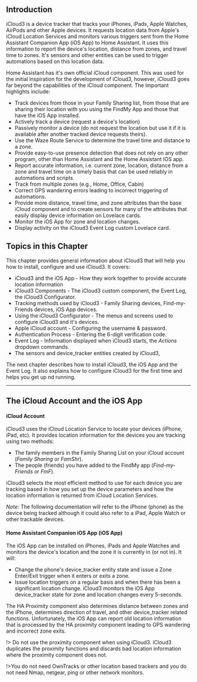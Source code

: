 ## Introduction

iCloud3 is a device tracker that tracks your iPhones, iPads, Apple Watches, AirPods and other Apple devices. It requests location data from Apple's iCloud  Location Services and monitors various triggers sent from the Home Assistant Companion App (iOS App) to Home Assistant. It uses this information to report the device's location, distance from zones, and travel time to zones. It's sensors and other entities can be used to trigger automations based on this location data. 

Home Assistant has it's own official iCloud component. This was used for the initial inspiration for the development of iCloud3, however, iCloud3 goes far beyond the capabilities of the iCloud component. The important highlights include:

- Track devices from those in your Family Sharing list, from those that are sharing their location with you using the FindMy App and those that have the iOS App installed.
- Actively track a device (request a device's location) 
- Passively monitor a device (do not request the location but use it if it is available after another tracked device requests theirs).
- Use the Waze Route Service to determine the travel time and distance to a zone. 
- Provide easy-to-use presence detection that does not rely on any other program, other than Home Assistant and the Home Assistant IOS app.
- Report accurate information, i.e. current zone, location, distance from a zone and travel time on a timely basis that can be used reliably in automations and scripts.
- Track from multiple zones (e.g., Home, Office, Cabin)
- Correct GPS wandering errors leading to incorrect triggering of automations.
- Provide more distance, travel time, and zone attributes than the base iCloud component and to create sensors for many of the attributes that easily display device information on Lovelace cards.
- Monitor the iOS App for zone and location changes.
- Display activity on the iCloud3 Event Log custom Lovelace card.



## Topics in this Chapter

This chapter provides general information about iCloud3 that will help you how to install, configure and use iCloud3. It covers:

- iCloud3 and the iOS App - How they work together to provide accurate location information
- iCloud3 Components - The iCloud3 custom component, the Event Log, the iCloud3 Configurator.
- Tracking methods used by iCloud3 - Family Sharing devices, Find-my-Friends devices, iOS App devices.
- Using the iCloud3 Configurator - The menus and screens used to configure iCloud3 and it's devices.
- Apple iCloud account - Configuring the username & password.
- Authentication Process - Entering the 6-digit verification code.
- Event Log - Information displayed when iCloud3 starts, the *Actions* dropdown commands.
- The sensors and device_tracker entities created by iCloud3,

The next chapter describes how to install iCloud3, the iOS App and the Event Log. It also explains how to configure iCloud3 for the first time and helps you get up nd running.



------

## The iCloud Account and the iOS App

#### iCloud Account

iCloud3 uses the iCloud Location Service to locate your devices (iPhone, iPad, etc). It provides location information for the devices you are tracking using two methods:

- The family members in the Family Sharing List on your iCloud account (*Family Sharing* or *FamShr*).
- The people (friends) you have added to the FindMy app (*Find-my-Friends* or *FmF*).

 iCloud3 selects the most efficient method to use for each device you are tracking based in how you set up the device parameters and how the location information is returned from iCloud Location Services. 

*Note:* The following documentation will refer to the iPhone (phone) as the device being tracked although it could also refer to a iPad, Apple Watch or other trackable devices.

#### Home Assistant Companion iOS App (iOS App)

The iOS App can be installed on iPhones, iPads and Apple Watches and monitors the device's location and the zone it is currently in (or not in). It will:

- Change the phone's device_tracker entity state and issue a Zone Enter/Exit trigger when it enters or exits a zone.
- Issue location triggers on a regular basis and when there has been a significant location change.  iCloud3 monitors the iOS App device_tracker state for zone and location changes every 5-seconds. 

The HA Proximity component also determines distance between zones and the iPhone, determines direction of travel, and other device_tracker related functions. Unfortunately, the iOS App can report old location information that is processed by the HA proximity component leading to GPS wandering and incorrect zone exits.

!> Do not use the proximity component when using iCloud3. iCloud3 duplicates the proximity functions and discards bad location information where the proximity component does not. 

!>You do not need OwnTracks or other location based trackers and you do not need Nmap, netgear, ping or other network monitors.

